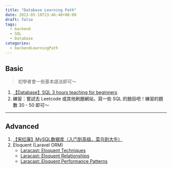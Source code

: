 ```yaml
---
title: "Database Learning Path"
date: 2023-05-18T23:46:40+08:00
draft: false
tags:
  - backend
  - SQL
  - Database
categories:
  - backendLearningPath
---
```


## Basic
> 初學者會一些基本語法即可～
1. [【Database】SQL 3 hours teaching for beginners](https://youtu.be/gvRXjsrpCHw)
2. 練習：嘗試去 Leetcode 或其他刷題網站，寫一些 SQL 的題目吧！練習的題數 30 - 50 即可～

---

## Advanced
1. [【宋红康】MySQL数据库（入门到高级，菜鸟到大牛）](https://youtube.com/playlist?list=PLmOn9nNkQxJFi4x7rZ5wpUKts3u7cDx21)
2. Eloquent (Laravel ORM)
    - [Laracast: Eloquent Techniques](https://laracasts.com/series/eloquent-techniques)
    - [Laracast: Eloquent Relationships](https://laracasts.com/series/eloquent-relationships)
    - [Laracast: Eloquent Performance Patterns](https://laracasts.com/series/eloquent-performance-patterns)


